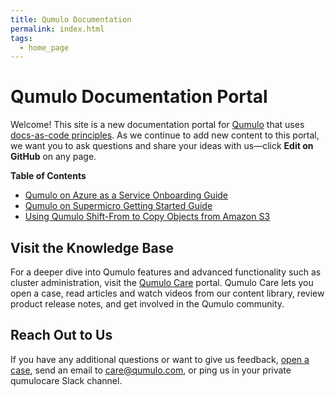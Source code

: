 ```yaml
---
title: Qumulo Documentation
permalink: index.html
tags: 
  - home_page
---
```


# Qumulo Documentation Portal
Welcome! This site is a new documentation portal for [Qumulo](https://qumulo.com/) that uses [docs-as-code principles](https://www.writethedocs.org/guide/docs-as-code/). As we continue to add new content to this portal, we want you to ask questions and share your ideas with us&mdash;click **Edit on GitHub** on any page.

**Table of Contents**
* [Qumulo on Azure as a Service Onboarding Guide](azure.md)
* [Qumulo on Supermicro Getting Started Guide](supermicro.md)
* [Using Qumulo Shift-From to Copy Objects from Amazon S3](shift-from-s3.md)

## Visit the Knowledge Base
For a deeper dive into Qumulo features and advanced functionality such as cluster administration, visit the [Qumulo Care](https://care.qumulo.com/hc/en-us)  portal. Qumulo Care lets you open a case, read articles and watch videos from our content library, review product release notes, and get involved in the Qumulo community.

## Reach Out to Us
If you have any additional questions or want to give us feedback, [open a case](https://care.qumulo.com/hc/en-us/requests/new), send an email to [care@qumulo.com](mailto:care@qumulo.com), or ping us in your private qumulocare Slack channel.
<br><br><br><br><br><br><br><br><br><br><br><br>
